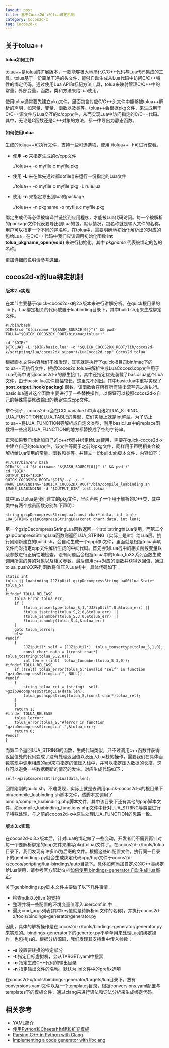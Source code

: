 ```yaml
---
layout: post
title: 基于Cocos2d-x的lua绑定机制
category: Cocos2d-x
tag: Cocos2d-x
---
```


## 关于tolua++

#### tolua如何工作

[tolua++](https://github.com/LuaDist/toluapp)是[tolua](http://webserver2.tecgraf.puc-rio.br/~celes/tolua/)的扩展版本，一款能够极大地简化C/C++代码与Lua代码集成的工具。tolua基于一份简单干净的头文件，能够自动生成从Lua代码中访问C/C++特性的绑定代码，通过使用Lua API和标记方法工具，tolua来映射管理C/C++中的常量，外部变量，函数，类和方法来给Lua使用。

使用tolua通常要先建立pkg文件，里面包含对应C/C++头文件中能够被tolua++解析的声明，如常量、变量、函数以及类等。tolua++会根据pkg文件，来生成用于C/C++源文件与Lua交互的c/cpp文件，从而实现Lua中访问指定的C/C++代码。其中，无论是C函数还是C++对象的方法，都一律导出为静态函数。

#### 如何使用tolua

生成的tolua++可执行文件，支持一些可选选项，使用./tolua++ -h可进行查看。

 + 使用 __-o__ 来指定生成的c/cpp文件

	./tolua++ -o myfile.c myfile.pkg

 + 使用 __-L__ 来在优先通过都dofile()来运行一份指定的Lua文件

 	./tolua++ -o myfile.c myfile.pkg -L rule.lua

 + 使用 __-n__ 来指定导出到lua的package

 	./tolua++ -n pkgname -o myfile.c myfile.pkg

 绑定生成代码必须被编译并链接到应用程序，才能被Lua代码访问。每一个被解析的package文件代表要导出到Lua的包。默认情况，包名称就是输入文件的名称。用户可以指定一个不同的包名称。在tolua中，需要明确地初始化解析出的对应的包给Lua。在C/C++代码中我们应该调用初始化函数 __int tolua_pkgname_open(void)__ 来进行初始化。其中 _pkgname_ 代表被绑定的包的名称。

 更加详细的说明请参考[这里](http://webserver2.tecgraf.puc-rio.br/~celes/tolua/tolua-3.2.html)。

## cocos2d-x的lua绑定机制

#### 版本2.x实现

在本节主要基于quick-cocos2d-x的2.x版本来进行讲解分析。在quick根目录的lib下，Lua绑定相关的代码放置于luabinding目录下，其中build.sh用来生成绑定文件。

	#!/bin/bash
	DIR=$(cd "$(dirname "${BASH_SOURCE[0]}")" && pwd)
	TOLUA="$QUICK_COCOS2DX_ROOT/bin/mac/tolua++"

	cd "$DIR/"
	${TOLUA} -L "$DIR/basic.lua" -o "$QUICK_COCOS2DX_ROOT/lib/cocos2d-x/scripting/lua/cocos2dx_support/LuaCocos2d.cpp" Cocos2d.tolua

根据脚本文件内容我们不难发现，其实就是执行了quick根目录bin/mac下的tolua++可执行文件，根据Cocos2d.tolua来解析生成LuaCocosd.cpp文件用于Lua代码中访问cocos2d-x的原生接口。其中还指定优先装载了basic.lua这个Lua文件，由于basic.lua文件篇幅较长，这里先不列出。其中basic.lua中重写实现了 __post_output_hook(packag)__ 函数，该函数会在所有所有输出流写完之后执行。basic.lua通过这个函数主要进行了一些替换操作，以保证可以按照cocos2d-x自己的特殊需要修改输出的绑定生成cpp文件。

举个例子，cocos2d-x会在CCLuaValue.h中声明诸如LUA_STRING、LUA_FUNCTION和LUA_TABLE的类型，它们实际上就是int整型。为了防止tolua++将LUA_FUNCTION等解析成自定义类型，利用basic.lua中的replace函数将一些出现LUA_FUNCTION的地方都替换成了空的字符串。

正常如果我们想添加自己的c++代码并绑定给Lua使用，需要在quick-cocos2d-x中建立自己的tolua文件，该文件等同于之前的pkg文件，同样用于声明相关会被解析给Lua使用的常量、函数和类等。并建立一份build.sh脚本文件，内容如下：

	#!/usr/bin/env bash
	DIR="$( cd "$( dirname "${BASH_SOURCE[0]}" )" && pwd )"
	cd "$DIR"
	OUTPUT_DIR="$DIR"
	QUICK_COCOS2DX_ROOT="$DIR/../../.."
	MAKE_LUABINDING="$QUICK_COCOS2DX_ROOT"/bin/compile_luabinding.sh
	$MAKE_LUABINDING -d "$OUTPUT_DIR" test.tolua

其中test.tolua是我们建立的pkg文件，里面声明了一个用于解析的C++类，其中类中有两个成员函数分别如下声明：

	string gzipDecompressStringLua(const char* data, int len);
	LUA_STRING gzipCompressStringLua(const char* data, int len);

第一个gzipDecompressStringLua函数返回一个std::string给Lua使用，而第二个gzipCompressStringLua函数则返回LUA_STRING（实际上是int）给Lua层。执行刚刚新建立的build.sh，会自动生成一个cpp和h文件，里面就是根据tolua声明文件而对指定cpp文件解析生成的中间代码。首先会对Lua栈中的相关函数变量以及参数进行正确性地检查，没有问题后会根据tolua中的tolua_toXX系列函数生成调用所需的类的对象以及相关参数，最后调用c++对应的函数并获得返回值，通过tolua_pushXX系列函数将值压入Lua栈中。具体代码如下：

	static int tolua_jj_luabinding_JJZipUtil_gzipDecompressStringLua00(lua_State* tolua_S)
    {
    #ifndef TOLUA_RELEASE
        tolua_Error tolua_err;
        if (
            !tolua_isusertype(tolua_S,1,"JJZipUtil",0,&tolua_err) ||
            !tolua_isstring(tolua_S,2,0,&tolua_err) ||
            !tolua_isnumber(tolua_S,3,0,&tolua_err) ||
            !tolua_isnoobj(tolua_S,4,&tolua_err)
        )
        goto tolua_lerror;
        else
    #endif
        {
            JJZipUtil* self = (JJZipUtil*)  tolua_tousertype(tolua_S,1,0);
            const char* data = ((const char*)  tolua_tostring(tolua_S,2,0));
            int len = ((int)  tolua_tonumber(tolua_S,3,0));
    #ifndef TOLUA_RELEASE
        if (!self) tolua_error(tolua_S,"invalid 'self' in function 'gzipDecompressStringLua'", NULL);
    #endif
        {
            string tolua_ret = (string)  self->gzipDecompressStringLua(data,len);
            tolua_pushcppstring(tolua_S,(const char*)tolua_ret);
        }
        }
        return 1;
    #ifndef TOLUA_RELEASE
        tolua_lerror:
        tolua_error(tolua_S,"#ferror in function 'gzipDecompressStringLua'.",&tolua_err);
        return 0;
    #endif
    }

而第二个返回LUA_STRING的函数，生成代码类似，只不过调用c++函数并获得返回值处的代码变成了没有处理返回值以及压入Lua栈的操作，需要我们在具体函数实现中调用相应的api来将指定的值压入栈中，并可以指定压入数据的长度，这样可以避免一些数据截断的情况的发生。对应生成代码如下：

	self->gzipCompressStringLua(data,len);

回顾刚刚的build.sh，不难发现，实际上就是去调用quick-cocos2d-x的根目录下bin/compile_luabinding.sh脚本文件，该脚本又调用了bin/lib/compile_luabinding.php脚本文件，其中该目录下还有其他的php脚本文件，如compile_luabinding_functions.php文件中针对LUA_STRING等类型进行了特殊处理，与之前的cocos2d-x中原生处理LUA_FUNCTION的思路一致。

#### 版本3.x实现

在cocos2d-x 3.x版本后，针对Lua的绑定做了一些变动，开发者们不需要再针对每一个要解析绑定的cpp文件来编写pkg(tolua)文件了。在cocos2d-x/tools/tolua目录下，我们发现有许多ini为后缀的文件。根据这些ini配置文件，执行同一目录下的genbindings.py就会生成绑定代码cpp/hpp文件于cocos2d-x/cocos/scripting/lua-bindings/auto目录下。具体如何添加自定义的C++类绑定给Lua使用，请参考官方帮助文档[如何使用 bindings-generator 自动生成 lua绑定](http://www.cocos.com/doc/article/index?type=wiki&url=/doc/cocos-docs-master/manual/framework/native/wiki/how-to-use-bindings-generator/zh.md)。

关于genbindings.py脚本文件主要做了以下几件事情：

 + 检查ndk以及llvm的支持
 + 整理并将一些配置的环境变量值写入userconf.ini中
 + 遍历cmd_args列表(其中key值就是待解析ini文件的名称)，并执行cocos2d-x/tools/bindings-generator/generator.py

因此，具体的解析操作是在cocos2d-x/tools/bindings-generator/generator.py来实现的。bindings-generator下的genertor.py不单单用来处理Lua的绑定操作，也包括js的。根据分析源码，我们发现其支持集中传入参数：

 + __-s__ 设置要转换的特定部分
 + __-t__ 指定目标虚拟机，会从TARGET.yaml中搜索
 + __-o__ 指定生成C++代码的输出目录
 + __-n__ 指定输出文件的名称，默认为.ini文件中的prefix选项

在cocos2d-x/tools/bindings-generator/targets/lua目录下，放有conversions.yaml文件以及一个templates目录，根据conversions.yaml配置与templates下的模板文件，通过clang来进行语法和词法分析来生成绑定代码。   

## 相关参考

 + [YAML简介](http://www.ibm.com/developerworks/cn/xml/x-cn-yamlintro/)
 + [使用Python和Cheetah构建和扩充模板](https://www.ibm.com/developerworks/cn/opensource/os-pythcheetah/)
 + [Parsing C++ in Python with Clang](http://eli.thegreenplace.net/2011/07/03/parsing-c-in-python-with-clang)
 + [Implementing a code generator with libclang](http://szelei.me/code-generator/)
